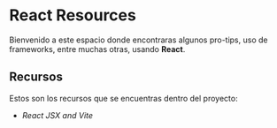 # React Resources

Bienvenido a este espacio donde encontraras algunos pro-tips, uso de frameworks, entre muchas otras, usando **React**.

## Recursos 

Estos son los recursos que se encuentras dentro del proyecto: 
- *React JSX and Vite* 